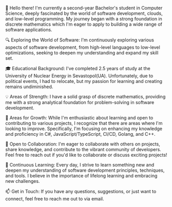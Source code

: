 👋 Hello there! I'm currently a second-year Bachelor's student in Computer Science, deeply fascinated by the world of software development, clouds, and low-level programming. My journey began with a strong foundation in discrete mathematics which I'm eager to apply to building a wide range of software applications.

🔍 Exploring the World of Software: I'm continuously exploring various aspects of software development, from high-level languages to low-level optimizations, seeking to deepen my understanding and expand my skill set.

🎓 Educational Background: I've completed 2.5 years of study at the University of Nuclear Energy in Sevastopol(UA). Unfortunately, due to political events, I had to relocate, but my passion for learning and creating remains undiminished.

💡 Areas of Strength: I have a solid grasp of discrete mathematics, providing me with a strong analytical foundation for problem-solving in software development.

🚀 Areas for Growth: While I'm enthusiastic about learning and open to contributing to various projects, I recognize that there are areas where I'm looking to improve. Specifically, I'm focusing on enhancing my knowledge and proficiency in C#, JavaScript/TypeScript, CI/CD, Golang, and C++.

🤝 Open to Collaboration: I'm eager to collaborate with others on projects, share knowledge, and contribute to the vibrant community of developers. Feel free to reach out if you'd like to collaborate or discuss exciting projects!

🌱 Continuous Learning: Every day, I strive to learn something new and deepen my understanding of software development principles, techniques, and tools. I believe in the importance of lifelong learning and embracing new challenges.

📫 Get in Touch: If you have any questions, suggestions, or just want to connect, feel free to reach me out to via email.
